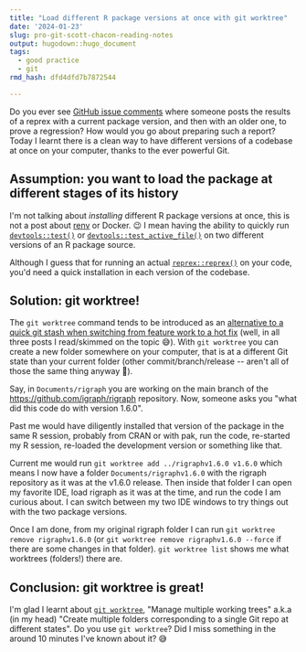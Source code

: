 ```yaml
---
title: "Load different R package versions at once with git worktree"
date: '2024-01-23'
slug: pro-git-scott-chacon-reading-notes
output: hugodown::hugo_document
tags:
  - good practice
  - git
rmd_hash: dfd4dfd7b7872544

---
```


Do you ever see [GitHub issue comments](https://github.com/igraph/rigraph/issues/1097) where someone posts the results of a reprex with a current package version, and then with an older one, to prove a regression? How would you go about preparing such a report? Today I learnt there is a clean way to have different versions of a codebase at once on your computer, thanks to the ever powerful Git.

## Assumption: you want to load the package at different stages of its history

I'm not talking about *installing* different R package versions at once, this is not a post about [renv](https://rstudio.github.io/renv/articles/renv.html) or Docker. :wink: I mean having the ability to quickly run [`devtools::test()`](https://devtools.r-lib.org/reference/test.html) or [`devtools::test_active_file()`](https://devtools.r-lib.org/reference/test.html) on two different versions of an R package source.

Although I guess that for running an actual [`reprex::reprex()`](https://reprex.tidyverse.org/reference/reprex.html) on your code, you'd need a quick installation in each version of the codebase.

## Solution: git worktree!

The `git worktree` command tends to be introduced as an [alternative to a quick git stash when switching from feature work to a hot fix](https://www.gitkraken.com/learn/git/git-worktree) (well, in all three posts I read/skimmed on the topic :sweat_smile:). With `git worktree` you can create a new folder somewhere on your computer, that is at a different Git state than your current folder (other commit/branch/release -- aren't all of those the same thing anyway :zany_face:).

Say, in `Documents/rigraph` you are working on the main branch of the <https://github.com/igraph/rigraph> repository. Now, someone asks you "what did this code do with version 1.6.0".

Past me would have diligently installed that version of the package in the same R session, probably from CRAN or with pak, run the code, re-started my R session, re-loaded the development version or something like that.

Current me would run `git worktree add ../rigraphv1.6.0 v1.6.0` which means I now have a folder `Documents/rigraphv1.6.0` with the rigraph repository as it was at the v1.6.0 release. Then inside that folder I can open my favorite IDE, load rigraph as it was at the time, and run the code I am curious about. I can switch between my two IDE windows to try things out with the two package versions.

Once I am done, from my original rigraph folder I can run `git worktree remove rigraphv1.6.0` (or `git worktree remove rigraphv1.6.0 --force` if there are some changes in that folder). `git worktree list` shows me what worktrees (folders!) there are.

## Conclusion: git worktree is great!

I'm glad I learnt about [`git worktree`](https://git-scm.com/docs/git-worktree), "Manage multiple working trees" a.k.a (in my head) "Create multiple folders corresponding to a single Git repo at different states". Do you use `git worktree`? Did I miss something in the around 10 minutes I've known about it? :sweat_smile:

